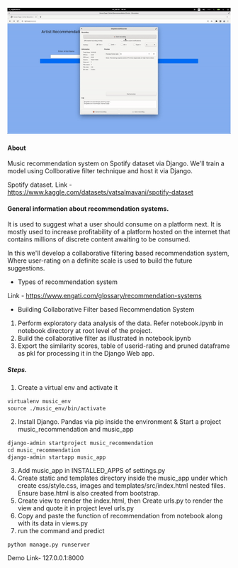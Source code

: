 ![Alt Text](Demo.gif)

#### About
Music recommendation system on Spotify dataset via Django. We'll train a model using Collborative filter technique and host it via Django. 

Spotify dataset.
Link - https://www.kaggle.com/datasets/vatsalmavani/spotify-dataset

#### General information about recommendation systems.
It is used to suggest what a user should consume on a platform next. It is mostly used to increase profitability of a platform hosted on the internet that contains millions of discrete content awaiting to be consumed.

In this we'll develop a collaborative filtering based recommendation system, Where user-rating on a definite scale is used to build the future suggestions.

* Types of recommendation system

Link - https://www.engati.com/glossary/recommendation-systems

* Building Collaborative Filter based Recommendation System
1. Perform exploratory data analysis of the data. Refer notebook.ipynb in notebook directory at root level of the project.
2. Build the collaborative filter as illustrated in notebook.ipynb
3. Export the similarity scores, table of userid-rating and pruned dataframe as pkl for processing it in the Django Web app.

##### Steps.
1. Create a virtual env and activate it
``` 
virtualenv music_env
source ./music_env/bin/activate
```
2. Install Django. Pandas via pip inside the environment & Start a project music_recommendation and music_app
```
django-admin startproject music_recommendation
cd music_recommendation
django-admin startapp music_app
```
3. Add music_app in INSTALLED_APPS of settings.py
4. Create static and templates directory inside the music_app under which create css/style.css, images and templates/src/index.html nested files. Ensure base.html is also created from bootstrap.
5. Create view to render the index.html, then Create urls.py to render the view and quote it in project level urls.py
6. Copy and paste the function of recommendation from notebook along with its data in views.py
7. run the command and predict
```
python manage.py runserver
```
Demo Link- 127.0.0.1:8000


